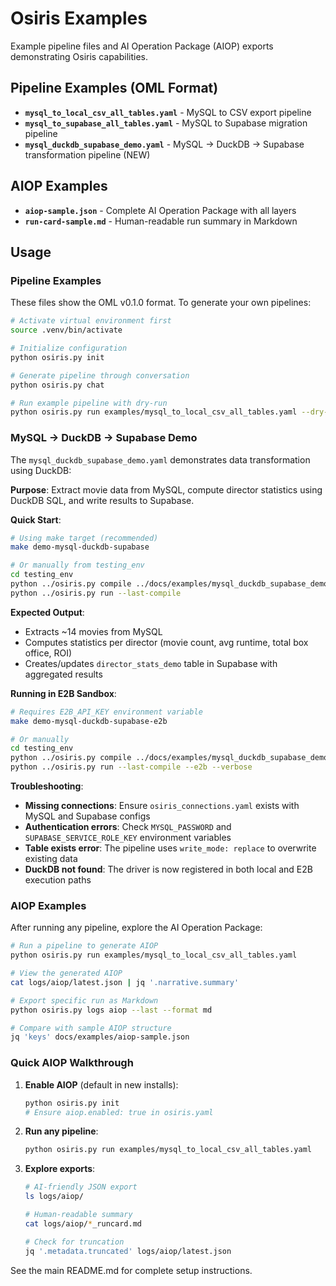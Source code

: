 # Osiris Examples

Example pipeline files and AI Operation Package (AIOP) exports demonstrating Osiris capabilities.

## Pipeline Examples (OML Format)

- **`mysql_to_local_csv_all_tables.yaml`** - MySQL to CSV export pipeline
- **`mysql_to_supabase_all_tables.yaml`** - MySQL to Supabase migration pipeline
- **`mysql_duckdb_supabase_demo.yaml`** - MySQL → DuckDB → Supabase transformation pipeline (NEW)

## AIOP Examples

- **`aiop-sample.json`** - Complete AI Operation Package with all layers
- **`run-card-sample.md`** - Human-readable run summary in Markdown

## Usage

### Pipeline Examples

These files show the OML v0.1.0 format. To generate your own pipelines:

```bash
# Activate virtual environment first
source .venv/bin/activate

# Initialize configuration
python osiris.py init

# Generate pipeline through conversation
python osiris.py chat

# Run example pipeline with dry-run
python osiris.py run examples/mysql_to_local_csv_all_tables.yaml --dry-run
```

### MySQL → DuckDB → Supabase Demo

The `mysql_duckdb_supabase_demo.yaml` demonstrates data transformation using DuckDB:

**Purpose**: Extract movie data from MySQL, compute director statistics using DuckDB SQL, and write results to Supabase.

**Quick Start**:
```bash
# Using make target (recommended)
make demo-mysql-duckdb-supabase

# Or manually from testing_env
cd testing_env
python ../osiris.py compile ../docs/examples/mysql_duckdb_supabase_demo.yaml
python ../osiris.py run --last-compile
```

**Expected Output**:
- Extracts ~14 movies from MySQL
- Computes statistics per director (movie count, avg runtime, total box office, ROI)
- Creates/updates `director_stats_demo` table in Supabase with aggregated results

**Running in E2B Sandbox**:
```bash
# Requires E2B_API_KEY environment variable
make demo-mysql-duckdb-supabase-e2b

# Or manually
cd testing_env
python ../osiris.py compile ../docs/examples/mysql_duckdb_supabase_demo.yaml
python ../osiris.py run --last-compile --e2b --verbose
```

**Troubleshooting**:
- **Missing connections**: Ensure `osiris_connections.yaml` exists with MySQL and Supabase configs
- **Authentication errors**: Check `MYSQL_PASSWORD` and `SUPABASE_SERVICE_ROLE_KEY` environment variables
- **Table exists error**: The pipeline uses `write_mode: replace` to overwrite existing data
- **DuckDB not found**: The driver is now registered in both local and E2B execution paths

### AIOP Examples

After running any pipeline, explore the AI Operation Package:

```bash
# Run a pipeline to generate AIOP
python osiris.py run examples/mysql_to_local_csv_all_tables.yaml

# View the generated AIOP
cat logs/aiop/latest.json | jq '.narrative.summary'

# Export specific run as Markdown
python osiris.py logs aiop --last --format md

# Compare with sample AIOP structure
jq 'keys' docs/examples/aiop-sample.json
```

### Quick AIOP Walkthrough

1. **Enable AIOP** (default in new installs):
   ```bash
   python osiris.py init
   # Ensure aiop.enabled: true in osiris.yaml
   ```

2. **Run any pipeline**:
   ```bash
   python osiris.py run examples/mysql_to_local_csv_all_tables.yaml
   ```

3. **Explore exports**:
   ```bash
   # AI-friendly JSON export
   ls logs/aiop/

   # Human-readable summary
   cat logs/aiop/*_runcard.md

   # Check for truncation
   jq '.metadata.truncated' logs/aiop/latest.json
   ```

See the main README.md for complete setup instructions.
